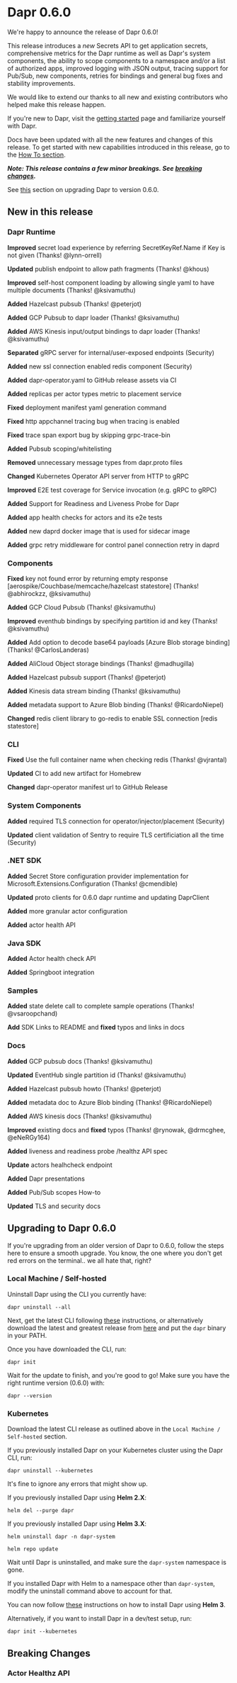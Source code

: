 
# Dapr 0.6.0
 
We're happy to announce the release of Dapr 0.6.0! 

This release introduces a *new* Secrets API to get application secrets, comprehensive metrics for the Dapr runtime as well as Dapr's system components, the ability to scope components to a namespace and/or a list of authorized apps, improved logging with JSON output, tracing support for Pub/Sub, new components, retries for bindings and general bug fixes and stability improvements.

We would like to extend our thanks to all new and existing contributors who helped make this release happen.

If you're new to Dapr, visit the [getting started](https://github.com/dapr/docs/tree/master/getting-started) page and familiarize yourself with Dapr.

Docs have been updated with all the new features and changes of this release. To get started with new capabilities introduced in this release, go to the [How To section](https://github.com/dapr/docs/tree/master/howto#how-tos).

*__Note: This release contains a few minor breakings. See [breaking changes](#breaking-changes).__*

See [this](#upgrading-to-dapr-0.6.0) section on upgrading Dapr to version 0.6.0.

## New in this release

### Dapr Runtime

**Improved** secret load experience by referring SecretKeyRef.Name if Key is not given (Thanks! @lynn-orrell)

**Updated** publish endpoint to allow path fragments (Thanks! @khous)

**Improved** self-host component loading by allowing single yaml to have multiple documents (Thanks! @ksivamuthu)

**Added** Hazelcast pubsub (Thanks! @peterjot)

**Added** GCP Pubsub to dapr loader (Thanks! @ksivamuthu)

**Added** AWS Kinesis input/output bindings to dapr loader (Thanks! @ksivamuthu)

**Separated** gRPC server for internal/user-exposed endpoints (Security)

**Added** new ssl connection enabled redis component (Security)

**Added** dapr-operator.yaml to GitHub release assets via CI

**Added** replicas per actor types metric to placement service

**Fixed** deployment manifest yaml generation command

**Fixed** http appchannel tracing bug when tracing is enabled

**Fixed** trace span export bug by skipping grpc-trace-bin

**Added** Pubsub scoping/whitelisting

**Removed** unnecessary message types from dapr.proto files

**Changed** Kubernetes Operator API server from HTTP to gRPC

**Improved** E2E test coverage for Service invocation (e.g. gRPC to gRPC)

**Added** Support for Readiness and Liveness Probe for Dapr

**Added** app health checks for actors and its e2e tests

**Added** new daprd docker image that is used for sidecar image

**Added** grpc retry middleware for control panel connection retry in daprd

### Components

**Fixed** key not found error by returning empty response [aerospike/Couchbase/memcache/hazelcast statestore] (Thanks! @abhirockzz, @ksivamuthu)

**Added** GCP Cloud Pubsub (Thanks! @ksivamuthu)

**Improved** eventhub bindings by specifying partition id and key (Thanks! @ksivamuthu)

**Added** Add option to decode base64 payloads [Azure Blob storage binding] (Thanks! @CarlosLanderas)

**Added** AliCloud Object storage bindings (Thanks! @madhugilla)

**Added** Hazelcast pubsub support (Thanks! @peterjot)

**Added** Kinesis data stream binding (Thanks! @ksivamuthu)

**Added** metadata support to Azure Blob binding (Thanks! @RicardoNiepel)

**Changed** redis client library to go-redis to enable SSL connection [redis statestore]


### CLI

**Fixed** Use the full container name when checking redis (Thanks! @vjrantal)

**Updated** CI to add new artifact for Homebrew

**Changed** dapr-operator manifest url to GitHub Release


### System Components

**Added** required TLS connection for operator/injector/placement  (Security)

**Updated** client validation of Sentry to require TLS certificiation all the time  (Security)


### .NET  SDK

**Added** Secret Store configuration provider implementation for Microsoft.Extensions.Configuration (Thanks! @cmendible)

**Updated** proto clients for 0.6.0 dapr runtime and updating DaprClient

**Added** more granular actor configuration

**Added** actor health API


### Java SDK

**Added** Actor health check API

**Added** Springboot integration


### Samples

**Added** state delete call to complete sample operations (Thanks! @vsaroopchand)

**Add** SDK Links to README and **fixed** typos and links in docs


### Docs

**Added** GCP pubsub docs (Thanks! @ksivamuthu)

**Updated** EventHub single partition id (Thanks! @ksivamuthu)

**Added** Hazelcast pubsub howto (Thanks! @peterjot)

**Added** metadata doc to Azure Blob binding (Thanks! @RicardoNiepel)

**Added** AWS kinesis docs (Thanks! @ksivamuthu)

**Improved** existing docs and **fixed** typos (Thanks! @rynowak, @drmcghee, @eNeRGy164)

**Added** liveness and readiness probe /healthz API spec

**Update** actors healhcheck endpoint

**Added** Dapr presentations

**Added** Pub/Sub scopes How-to

**Updated** TLS and security docs


## Upgrading to Dapr 0.6.0

If you're upgrading from an older version of Dapr to 0.6.0, follow the steps here to ensure a smooth upgrade. You know, the one where you don't get red errors on the terminal.. we all hate that, right?

### Local Machine / Self-hosted

Uninstall Dapr using the CLI you currently have:

```
dapr uninstall --all
```

Next, get the latest CLI following [these](https://github.com/dapr/cli#installing-dapr-cli) instructions, or alternatively download the latest and greatest release from [here](https://github.com/dapr/cli/releases) and put the `dapr` binary in your PATH.

Once you have downloaded the CLI, run:

```
dapr init
```

Wait for the update to finish, and you're good to go!
Make sure you have the right runtime version (0.6.0) with:

```
dapr --version
```

### Kubernetes

Download the latest CLI release as outlined above in the `Local Machine / Self-hosted` section.

If you previously installed Dapr on your Kubernetes cluster using the Dapr CLI, run:

```
dapr uninstall --kubernetes
```

It's fine to ignore any errors that might show up.

If you previously installed Dapr using __Helm 2.X__:

```
helm del --purge dapr
```

If you previously installed Dapr using __Helm 3.X__:

```
helm uninstall dapr -n dapr-system
```

```
helm repo update
```

Wait until Dapr is uninstalled, and make sure the `dapr-system` namespace is gone.

If you installed Dapr with Helm to a namespace other than `dapr-system`, modify the uninstall command above to account for that.

You can now follow [these](https://github.com/dapr/docs/blob/master/getting-started/environment-setup.md#using-helm-advanced) instructions on how to install Dapr using __Helm 3__.

Alternatively, if you want to install Dapr in a dev/test setup, run:

```
dapr init --kubernetes
```

## Breaking Changes

### Actor Healthz API

